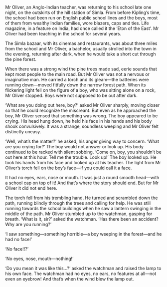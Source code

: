 Mr Oliver, an Anglo-Indian teacher, was returning to his school late one night, on the outskirts of the hill station of Simla. From before Kipling’s time, the school had been run on English public school lines and the boys, most of them from wealthy Indian families, wore blazers, caps and ties. Life magazine, in a feature on India, had once called it the ‘Eton of the East’. Mr Oliver had been teaching in the school for several years.

The Simla bazaar, with its cinemas and restaurants, was about three miles from the school and Mr Oliver, a bachelor, usually strolled into the town in the evening, returning after dark, when he would take a short cut through the pine forest.

When there was a strong wind the pine trees made sad, eerie sounds that kept most people to the main road. But Mr Oliver was not a nervous or imaginative man. He carried a torch and its gleam—the batteries were running down—moved fitfully down the narrow forest path. When its flickering light fell on the figure of a boy, who was sitting alone on a rock, Mr Oliver stopped. Boys were not supposed to be out after dark.

‘What are you doing out here, boy?’ asked Mr Oliver sharply, moving closer so that he could recognize the miscreant. But even as he approached the boy, Mr Oliver sensed that something was wrong. The boy appeared to be crying. His head hung down, he held his face in his hands and his body shook convulsively. It was a strange, soundless weeping and Mr Oliver felt distinctly uneasy.

‘Well, what’s the matter?’ he asked, his anger giving way to concern. ‘What are you crying for?’ The boy would not answer or look up. His body continued to be racked with silent sobbing. ‘Come on, boy, you shouldn’t be out here at this hour. Tell me the trouble. Look up!’ The boy looked up. He took his hands from his face and looked up at his teacher. The light from Mr Oliver’s torch fell on the boy’s face—if you could call it a face.

It had no eyes, ears, nose or mouth. It was just a round smooth head—with a school cap on top of it! And that’s where the story should end. But for Mr Oliver it did not end here.

The torch fell from his trembling hand. He turned and scrambled down the path, running blindly through the trees and calling for help. He was still running towards the school buildings when he saw a lantern swinging in the middle of the path. Mr Oliver stumbled up to the watchman, gasping for breath. ‘What is it, sir?’ asked the watchman. ‘Has there been an accident? Why are you running?’

‘I saw something—something horrible—a boy weeping in the forest—and he had no face!’

‘No face!!?’

‘No eyes, nose, mouth—nothing!’

‘Do you mean it was like this...?’ asked the watchman and raised the lamp to his own face. The watchman had no eyes, no ears, no features at all—not even an eyebrow! And that’s when the wind blew the lamp out.